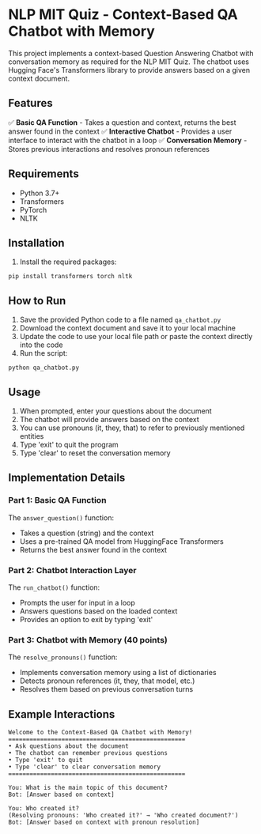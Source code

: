 # NLP MIT Quiz - Context-Based QA Chatbot with Memory

This project implements a context-based Question Answering Chatbot with conversation memory as required for the NLP MIT Quiz. The chatbot uses Hugging Face's Transformers library to provide answers based on a given context document.

## Features

✅ **Basic QA Function** - Takes a question and context, returns the best answer found in the context
✅ **Interactive Chatbot** - Provides a user interface to interact with the chatbot in a loop
✅ **Conversation Memory** - Stores previous interactions and resolves pronoun references

## Requirements

- Python 3.7+
- Transformers
- PyTorch
- NLTK

## Installation

1. Install the required packages:

```
pip install transformers torch nltk
```

## How to Run

1. Save the provided Python code to a file named `qa_chatbot.py`
2. Download the context document and save it to your local machine
3. Update the code to use your local file path or paste the context directly into the code
4. Run the script:

```
python qa_chatbot.py
```

## Usage

1. When prompted, enter your questions about the document
2. The chatbot will provide answers based on the context
3. You can use pronouns (it, they, that) to refer to previously mentioned entities
4. Type 'exit' to quit the program
5. Type 'clear' to reset the conversation memory

## Implementation Details

### Part 1: Basic QA Function

The `answer_question()` function:
- Takes a question (string) and the context
- Uses a pre-trained QA model from HuggingFace Transformers
- Returns the best answer found in the context

### Part 2: Chatbot Interaction Layer

The `run_chatbot()` function:
- Prompts the user for input in a loop
- Answers questions based on the loaded context
- Provides an option to exit by typing 'exit'

### Part 3: Chatbot with Memory (40 points)

The `resolve_pronouns()` function:
- Implements conversation memory using a list of dictionaries
- Detects pronoun references (it, they, that model, etc.)
- Resolves them based on previous conversation turns

## Example Interactions

```
Welcome to the Context-Based QA Chatbot with Memory!
==================================================
• Ask questions about the document
• The chatbot can remember previous questions
• Type 'exit' to quit
• Type 'clear' to clear conversation memory
==================================================

You: What is the main topic of this document?
Bot: [Answer based on context]

You: Who created it?
(Resolving pronouns: 'Who created it?' → 'Who created document?')
Bot: [Answer based on context with pronoun resolution]
```
